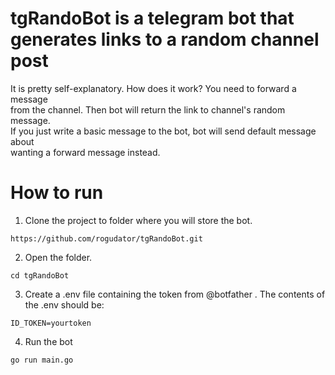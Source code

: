 # tgRandoBot is a telegram bot that generates links to a random channel post

It is pretty self-explanatory. How does it work? You need to forward a message  
from the channel. Then bot will return the link to channel's random message.  
If you just write a basic message to the bot, bot will send default message about  
wanting a forward message instead.

# How to run

1. Clone the project to folder where you will store the bot.
```
https://github.com/rogudator/tgRandoBot.git
```
2. Open the folder.
```
cd tgRandoBot
```
3. Create a .env file containing the token from @botfather . The contents of the .env should be:
```
ID_TOKEN=yourtoken
```
4. Run the bot
```
go run main.go
```